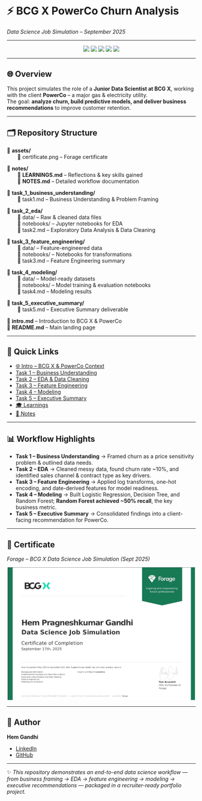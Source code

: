 # ⚡ BCG X PowerCo Churn Analysis  
*Data Science Job Simulation – September 2025*  

---

<p align="center">
  <img src="https://img.shields.io/badge/Python-3.10-blue?logo=python&logoColor=white" />
  <img src="https://img.shields.io/badge/Pandas-Data%20Analysis-green?logo=pandas" />
  <img src="https://img.shields.io/badge/scikit--learn-Machine%20Learning-orange?logo=scikitlearn" />
  <img src="https://img.shields.io/badge/Jupyter-Notebooks-red?logo=jupyter" />
  <img src="https://img.shields.io/badge/Forage-BCG%20X%20Simulation-purple" />
</p>

---

## 🌐 Overview
This project simulates the role of a **Junior Data Scientist at BCG X**, working with the client **PowerCo** – a major gas & electricity utility.  
The goal: **analyze churn, build predictive models, and deliver business recommendations** to improve customer retention.  

---

## 🗂️ Repository Structure

📂 **assets/**  
  📄 certificate.png – Forage certificate   

📂 **notes/**  
  📄 **LEARNINGS.md** – Reflections & key skills gained  
  📄 **NOTES.md** – Detailed workflow documentation  


📂 **task_1_business_understanding/**  
  📄 task1.md – Business Understanding & Problem Framing  

📂 **task_2_eda/**  
  📂 data/ – Raw & cleaned data files  
  📂 notebooks/ – Jupyter notebooks for EDA  
  📄 task2.md – Exploratory Data Analysis & Data Cleaning  

📂 **task_3_feature_engineering/**  
  📂 data/ – Feature-engineered data  
  📂 notebooks/ – Notebooks for transformations  
  📄 task3.md – Feature Engineering summary  

📂 **task_4_modeling/**  
  📂 data/ – Model-ready datasets  
  📂 notebooks/ – Model training & evaluation notebooks  
  📄 task4.md – Modeling results  

📂 **task_5_executive_summary/**  
  📄 task5.md – Executive Summary deliverable  

📄 **intro.md** – Introduction to BCG X & PowerCo   
📄 **README.md** – Main landing page  


---

## 🔗 Quick Links
- [🌐 Intro – BCG X & PowerCo Context](intro.md)  
- [Task 1 – Business Understanding](task_1_business_understanding/task1.md)  
- [Task 2 – EDA & Data Cleaning](task_2_eda/task2.md)  
- [Task 3 – Feature Engineering](task_3_feature_engineering/task3.md)  
- [Task 4 – Modeling](task_4_modeling/task4.md)  
- [Task 5 – Executive Summary](task_5_executive_summary/task5.md)  
- [🎓 Learnings](notes/LEARNINGS.md)  
- [📝 Notes](notes/NOTES.md)  

---

## 📊 Workflow Highlights
- **Task 1 – Business Understanding** → Framed churn as a price sensitivity problem & outlined data needs.  
- **Task 2 – EDA** → Cleaned messy data, found churn rate ~10%, and identified sales channel & contract type as key drivers.  
- **Task 3 – Feature Engineering** → Applied log transforms, one-hot encoding, and date-derived features for model readiness.  
- **Task 4 – Modeling** → Built Logistic Regression, Decision Tree, and Random Forest; **Random Forest achieved ~50% recall**, the key business metric.  
- **Task 5 – Executive Summary** → Consolidated findings into a client-facing recommendation for PowerCo.  

---

## 📜 Certificate
*Forage – BCG X Data Science Job Simulation (Sept 2025)*  

<p align="center">
  <img src="assets/certificate.png" width="500px" />
</p>

---

## 👤 Author
**Hem Gandhi**  
- [LinkedIn](https://www.linkedin.com/in/hem-gandhi-92757b195/)  
- [GitHub](https://github.com/hemgandhi13)  

---

✨ *This repository demonstrates an end-to-end data science workflow — from business framing → EDA → feature engineering → modeling → executive recommendations — packaged in a recruiter-ready portfolio project.*

